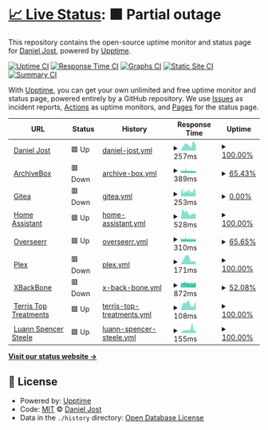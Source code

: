 # [📈 Live Status](https://status.pxlbuzzard.com): <!--live status--> **🟧 Partial outage**

This repository contains the open-source uptime monitor and status page for [Daniel Jost](http://danieljost.com), powered by [Upptime](https://github.com/upptime/upptime).

[![Uptime CI](https://github.com/pxlbuzzard/upptime/workflows/Uptime%20CI/badge.svg)](https://github.com/pxlbuzzard/upptime/actions?query=workflow%3A%22Uptime+CI%22)
[![Response Time CI](https://github.com/pxlbuzzard/upptime/workflows/Response%20Time%20CI/badge.svg)](https://github.com/pxlbuzzard/upptime/actions?query=workflow%3A%22Response+Time+CI%22)
[![Graphs CI](https://github.com/pxlbuzzard/upptime/workflows/Graphs%20CI/badge.svg)](https://github.com/pxlbuzzard/upptime/actions?query=workflow%3A%22Graphs+CI%22)
[![Static Site CI](https://github.com/pxlbuzzard/upptime/workflows/Static%20Site%20CI/badge.svg)](https://github.com/pxlbuzzard/upptime/actions?query=workflow%3A%22Static+Site+CI%22)
[![Summary CI](https://github.com/pxlbuzzard/upptime/workflows/Summary%20CI/badge.svg)](https://github.com/pxlbuzzard/upptime/actions?query=workflow%3A%22Summary+CI%22)

With [Upptime](https://upptime.js.org), you can get your own unlimited and free uptime monitor and status page, powered entirely by a GitHub repository. We use [Issues](https://github.com/pxlbuzzard/upptime/issues) as incident reports, [Actions](https://github.com/pxlbuzzard/upptime/actions) as uptime monitors, and [Pages](https://status.pxlbuzzard.com) for the status page.

<!--start: status pages-->
<!-- This summary is generated by Upptime (https://github.com/upptime/upptime) -->
<!-- Do not edit this manually, your changes will be overwritten -->
<!-- prettier-ignore -->
| URL | Status | History | Response Time | Uptime |
| --- | ------ | ------- | ------------- | ------ |
| <img alt="" src="https://icons.duckduckgo.com/ip3/danieljost.com.ico" height="13"> [Daniel Jost](https://danieljost.com) | 🟩 Up | [daniel-jost.yml](https://github.com/PxlBuzzard/upptime/commits/HEAD/history/daniel-jost.yml) | <details><summary><img alt="Response time graph" src="./graphs/daniel-jost/response-time-week.png" height="20"> 257ms</summary><br><a href="https://status.pxlbuzzard.com/history/daniel-jost"><img alt="Response time 276" src="https://img.shields.io/endpoint?url=https%3A%2F%2Fraw.githubusercontent.com%2FPxlBuzzard%2Fupptime%2FHEAD%2Fapi%2Fdaniel-jost%2Fresponse-time.json"></a><br><a href="https://status.pxlbuzzard.com/history/daniel-jost"><img alt="24-hour response time 224" src="https://img.shields.io/endpoint?url=https%3A%2F%2Fraw.githubusercontent.com%2FPxlBuzzard%2Fupptime%2FHEAD%2Fapi%2Fdaniel-jost%2Fresponse-time-day.json"></a><br><a href="https://status.pxlbuzzard.com/history/daniel-jost"><img alt="7-day response time 257" src="https://img.shields.io/endpoint?url=https%3A%2F%2Fraw.githubusercontent.com%2FPxlBuzzard%2Fupptime%2FHEAD%2Fapi%2Fdaniel-jost%2Fresponse-time-week.json"></a><br><a href="https://status.pxlbuzzard.com/history/daniel-jost"><img alt="30-day response time 295" src="https://img.shields.io/endpoint?url=https%3A%2F%2Fraw.githubusercontent.com%2FPxlBuzzard%2Fupptime%2FHEAD%2Fapi%2Fdaniel-jost%2Fresponse-time-month.json"></a><br><a href="https://status.pxlbuzzard.com/history/daniel-jost"><img alt="1-year response time 272" src="https://img.shields.io/endpoint?url=https%3A%2F%2Fraw.githubusercontent.com%2FPxlBuzzard%2Fupptime%2FHEAD%2Fapi%2Fdaniel-jost%2Fresponse-time-year.json"></a></details> | <details><summary><a href="https://status.pxlbuzzard.com/history/daniel-jost">100.00%</a></summary><a href="https://status.pxlbuzzard.com/history/daniel-jost"><img alt="All-time uptime 99.73%" src="https://img.shields.io/endpoint?url=https%3A%2F%2Fraw.githubusercontent.com%2FPxlBuzzard%2Fupptime%2FHEAD%2Fapi%2Fdaniel-jost%2Fuptime.json"></a><br><a href="https://status.pxlbuzzard.com/history/daniel-jost"><img alt="24-hour uptime 100.00%" src="https://img.shields.io/endpoint?url=https%3A%2F%2Fraw.githubusercontent.com%2FPxlBuzzard%2Fupptime%2FHEAD%2Fapi%2Fdaniel-jost%2Fuptime-day.json"></a><br><a href="https://status.pxlbuzzard.com/history/daniel-jost"><img alt="7-day uptime 100.00%" src="https://img.shields.io/endpoint?url=https%3A%2F%2Fraw.githubusercontent.com%2FPxlBuzzard%2Fupptime%2FHEAD%2Fapi%2Fdaniel-jost%2Fuptime-week.json"></a><br><a href="https://status.pxlbuzzard.com/history/daniel-jost"><img alt="30-day uptime 100.00%" src="https://img.shields.io/endpoint?url=https%3A%2F%2Fraw.githubusercontent.com%2FPxlBuzzard%2Fupptime%2FHEAD%2Fapi%2Fdaniel-jost%2Fuptime-month.json"></a><br><a href="https://status.pxlbuzzard.com/history/daniel-jost"><img alt="1-year uptime 100.00%" src="https://img.shields.io/endpoint?url=https%3A%2F%2Fraw.githubusercontent.com%2FPxlBuzzard%2Fupptime%2FHEAD%2Fapi%2Fdaniel-jost%2Fuptime-year.json"></a></details>
| <img alt="" src="https://icons.duckduckgo.com/ip3/archivebox.pxlbuzzard.com.ico" height="13"> [ArchiveBox](https://archivebox.pxlbuzzard.com) | 🟥 Down | [archive-box.yml](https://github.com/PxlBuzzard/upptime/commits/HEAD/history/archive-box.yml) | <details><summary><img alt="Response time graph" src="./graphs/archive-box/response-time-week.png" height="20"> 389ms</summary><br><a href="https://status.pxlbuzzard.com/history/archive-box"><img alt="Response time 261" src="https://img.shields.io/endpoint?url=https%3A%2F%2Fraw.githubusercontent.com%2FPxlBuzzard%2Fupptime%2FHEAD%2Fapi%2Farchive-box%2Fresponse-time.json"></a><br><a href="https://status.pxlbuzzard.com/history/archive-box"><img alt="24-hour response time 493" src="https://img.shields.io/endpoint?url=https%3A%2F%2Fraw.githubusercontent.com%2FPxlBuzzard%2Fupptime%2FHEAD%2Fapi%2Farchive-box%2Fresponse-time-day.json"></a><br><a href="https://status.pxlbuzzard.com/history/archive-box"><img alt="7-day response time 389" src="https://img.shields.io/endpoint?url=https%3A%2F%2Fraw.githubusercontent.com%2FPxlBuzzard%2Fupptime%2FHEAD%2Fapi%2Farchive-box%2Fresponse-time-week.json"></a><br><a href="https://status.pxlbuzzard.com/history/archive-box"><img alt="30-day response time 368" src="https://img.shields.io/endpoint?url=https%3A%2F%2Fraw.githubusercontent.com%2FPxlBuzzard%2Fupptime%2FHEAD%2Fapi%2Farchive-box%2Fresponse-time-month.json"></a><br><a href="https://status.pxlbuzzard.com/history/archive-box"><img alt="1-year response time 280" src="https://img.shields.io/endpoint?url=https%3A%2F%2Fraw.githubusercontent.com%2FPxlBuzzard%2Fupptime%2FHEAD%2Fapi%2Farchive-box%2Fresponse-time-year.json"></a></details> | <details><summary><a href="https://status.pxlbuzzard.com/history/archive-box">65.43%</a></summary><a href="https://status.pxlbuzzard.com/history/archive-box"><img alt="All-time uptime 99.81%" src="https://img.shields.io/endpoint?url=https%3A%2F%2Fraw.githubusercontent.com%2FPxlBuzzard%2Fupptime%2FHEAD%2Fapi%2Farchive-box%2Fuptime.json"></a><br><a href="https://status.pxlbuzzard.com/history/archive-box"><img alt="24-hour uptime 73.63%" src="https://img.shields.io/endpoint?url=https%3A%2F%2Fraw.githubusercontent.com%2FPxlBuzzard%2Fupptime%2FHEAD%2Fapi%2Farchive-box%2Fuptime-day.json"></a><br><a href="https://status.pxlbuzzard.com/history/archive-box"><img alt="7-day uptime 65.43%" src="https://img.shields.io/endpoint?url=https%3A%2F%2Fraw.githubusercontent.com%2FPxlBuzzard%2Fupptime%2FHEAD%2Fapi%2Farchive-box%2Fuptime-week.json"></a><br><a href="https://status.pxlbuzzard.com/history/archive-box"><img alt="30-day uptime 90.41%" src="https://img.shields.io/endpoint?url=https%3A%2F%2Fraw.githubusercontent.com%2FPxlBuzzard%2Fupptime%2FHEAD%2Fapi%2Farchive-box%2Fuptime-month.json"></a><br><a href="https://status.pxlbuzzard.com/history/archive-box"><img alt="1-year uptime 99.20%" src="https://img.shields.io/endpoint?url=https%3A%2F%2Fraw.githubusercontent.com%2FPxlBuzzard%2Fupptime%2FHEAD%2Fapi%2Farchive-box%2Fuptime-year.json"></a></details>
| <img alt="" src="https://icons.duckduckgo.com/ip3/git.pxlbuzzard.com.ico" height="13"> [Gitea](https://git.pxlbuzzard.com) | 🟥 Down | [gitea.yml](https://github.com/PxlBuzzard/upptime/commits/HEAD/history/gitea.yml) | <details><summary><img alt="Response time graph" src="./graphs/gitea/response-time-week.png" height="20"> 253ms</summary><br><a href="https://status.pxlbuzzard.com/history/gitea"><img alt="Response time 162" src="https://img.shields.io/endpoint?url=https%3A%2F%2Fraw.githubusercontent.com%2FPxlBuzzard%2Fupptime%2FHEAD%2Fapi%2Fgitea%2Fresponse-time.json"></a><br><a href="https://status.pxlbuzzard.com/history/gitea"><img alt="24-hour response time 136" src="https://img.shields.io/endpoint?url=https%3A%2F%2Fraw.githubusercontent.com%2FPxlBuzzard%2Fupptime%2FHEAD%2Fapi%2Fgitea%2Fresponse-time-day.json"></a><br><a href="https://status.pxlbuzzard.com/history/gitea"><img alt="7-day response time 253" src="https://img.shields.io/endpoint?url=https%3A%2F%2Fraw.githubusercontent.com%2FPxlBuzzard%2Fupptime%2FHEAD%2Fapi%2Fgitea%2Fresponse-time-week.json"></a><br><a href="https://status.pxlbuzzard.com/history/gitea"><img alt="30-day response time 187" src="https://img.shields.io/endpoint?url=https%3A%2F%2Fraw.githubusercontent.com%2FPxlBuzzard%2Fupptime%2FHEAD%2Fapi%2Fgitea%2Fresponse-time-month.json"></a><br><a href="https://status.pxlbuzzard.com/history/gitea"><img alt="1-year response time 169" src="https://img.shields.io/endpoint?url=https%3A%2F%2Fraw.githubusercontent.com%2FPxlBuzzard%2Fupptime%2FHEAD%2Fapi%2Fgitea%2Fresponse-time-year.json"></a></details> | <details><summary><a href="https://status.pxlbuzzard.com/history/gitea">0.00%</a></summary><a href="https://status.pxlbuzzard.com/history/gitea"><img alt="All-time uptime 99.07%" src="https://img.shields.io/endpoint?url=https%3A%2F%2Fraw.githubusercontent.com%2FPxlBuzzard%2Fupptime%2FHEAD%2Fapi%2Fgitea%2Fuptime.json"></a><br><a href="https://status.pxlbuzzard.com/history/gitea"><img alt="24-hour uptime 0.00%" src="https://img.shields.io/endpoint?url=https%3A%2F%2Fraw.githubusercontent.com%2FPxlBuzzard%2Fupptime%2FHEAD%2Fapi%2Fgitea%2Fuptime-day.json"></a><br><a href="https://status.pxlbuzzard.com/history/gitea"><img alt="7-day uptime 0.00%" src="https://img.shields.io/endpoint?url=https%3A%2F%2Fraw.githubusercontent.com%2FPxlBuzzard%2Fupptime%2FHEAD%2Fapi%2Fgitea%2Fuptime-week.json"></a><br><a href="https://status.pxlbuzzard.com/history/gitea"><img alt="30-day uptime 53.61%" src="https://img.shields.io/endpoint?url=https%3A%2F%2Fraw.githubusercontent.com%2FPxlBuzzard%2Fupptime%2FHEAD%2Fapi%2Fgitea%2Fuptime-month.json"></a><br><a href="https://status.pxlbuzzard.com/history/gitea"><img alt="1-year uptime 96.13%" src="https://img.shields.io/endpoint?url=https%3A%2F%2Fraw.githubusercontent.com%2FPxlBuzzard%2Fupptime%2FHEAD%2Fapi%2Fgitea%2Fuptime-year.json"></a></details>
| <img alt="" src="https://icons.duckduckgo.com/ip3/homeassistant.pxlbuzzard.com.ico" height="13"> [Home Assistant](https://homeassistant.pxlbuzzard.com) | 🟩 Up | [home-assistant.yml](https://github.com/PxlBuzzard/upptime/commits/HEAD/history/home-assistant.yml) | <details><summary><img alt="Response time graph" src="./graphs/home-assistant/response-time-week.png" height="20"> 528ms</summary><br><a href="https://status.pxlbuzzard.com/history/home-assistant"><img alt="Response time 202" src="https://img.shields.io/endpoint?url=https%3A%2F%2Fraw.githubusercontent.com%2FPxlBuzzard%2Fupptime%2FHEAD%2Fapi%2Fhome-assistant%2Fresponse-time.json"></a><br><a href="https://status.pxlbuzzard.com/history/home-assistant"><img alt="24-hour response time 395" src="https://img.shields.io/endpoint?url=https%3A%2F%2Fraw.githubusercontent.com%2FPxlBuzzard%2Fupptime%2FHEAD%2Fapi%2Fhome-assistant%2Fresponse-time-day.json"></a><br><a href="https://status.pxlbuzzard.com/history/home-assistant"><img alt="7-day response time 528" src="https://img.shields.io/endpoint?url=https%3A%2F%2Fraw.githubusercontent.com%2FPxlBuzzard%2Fupptime%2FHEAD%2Fapi%2Fhome-assistant%2Fresponse-time-week.json"></a><br><a href="https://status.pxlbuzzard.com/history/home-assistant"><img alt="30-day response time 750" src="https://img.shields.io/endpoint?url=https%3A%2F%2Fraw.githubusercontent.com%2FPxlBuzzard%2Fupptime%2FHEAD%2Fapi%2Fhome-assistant%2Fresponse-time-month.json"></a><br><a href="https://status.pxlbuzzard.com/history/home-assistant"><img alt="1-year response time 243" src="https://img.shields.io/endpoint?url=https%3A%2F%2Fraw.githubusercontent.com%2FPxlBuzzard%2Fupptime%2FHEAD%2Fapi%2Fhome-assistant%2Fresponse-time-year.json"></a></details> | <details><summary><a href="https://status.pxlbuzzard.com/history/home-assistant">100.00%</a></summary><a href="https://status.pxlbuzzard.com/history/home-assistant"><img alt="All-time uptime 48.43%" src="https://img.shields.io/endpoint?url=https%3A%2F%2Fraw.githubusercontent.com%2FPxlBuzzard%2Fupptime%2FHEAD%2Fapi%2Fhome-assistant%2Fuptime.json"></a><br><a href="https://status.pxlbuzzard.com/history/home-assistant"><img alt="24-hour uptime 100.00%" src="https://img.shields.io/endpoint?url=https%3A%2F%2Fraw.githubusercontent.com%2FPxlBuzzard%2Fupptime%2FHEAD%2Fapi%2Fhome-assistant%2Fuptime-day.json"></a><br><a href="https://status.pxlbuzzard.com/history/home-assistant"><img alt="7-day uptime 100.00%" src="https://img.shields.io/endpoint?url=https%3A%2F%2Fraw.githubusercontent.com%2FPxlBuzzard%2Fupptime%2FHEAD%2Fapi%2Fhome-assistant%2Fuptime-week.json"></a><br><a href="https://status.pxlbuzzard.com/history/home-assistant"><img alt="30-day uptime 100.00%" src="https://img.shields.io/endpoint?url=https%3A%2F%2Fraw.githubusercontent.com%2FPxlBuzzard%2Fupptime%2FHEAD%2Fapi%2Fhome-assistant%2Fuptime-month.json"></a><br><a href="https://status.pxlbuzzard.com/history/home-assistant"><img alt="1-year uptime 18.87%" src="https://img.shields.io/endpoint?url=https%3A%2F%2Fraw.githubusercontent.com%2FPxlBuzzard%2Fupptime%2FHEAD%2Fapi%2Fhome-assistant%2Fuptime-year.json"></a></details>
| <img alt="" src="https://icons.duckduckgo.com/ip3/request.pxlbuzzard.com.ico" height="13"> [Overseerr](https://request.pxlbuzzard.com) | 🟩 Up | [overseerr.yml](https://github.com/PxlBuzzard/upptime/commits/HEAD/history/overseerr.yml) | <details><summary><img alt="Response time graph" src="./graphs/overseerr/response-time-week.png" height="20"> 310ms</summary><br><a href="https://status.pxlbuzzard.com/history/overseerr"><img alt="Response time 202" src="https://img.shields.io/endpoint?url=https%3A%2F%2Fraw.githubusercontent.com%2FPxlBuzzard%2Fupptime%2FHEAD%2Fapi%2Foverseerr%2Fresponse-time.json"></a><br><a href="https://status.pxlbuzzard.com/history/overseerr"><img alt="24-hour response time 312" src="https://img.shields.io/endpoint?url=https%3A%2F%2Fraw.githubusercontent.com%2FPxlBuzzard%2Fupptime%2FHEAD%2Fapi%2Foverseerr%2Fresponse-time-day.json"></a><br><a href="https://status.pxlbuzzard.com/history/overseerr"><img alt="7-day response time 310" src="https://img.shields.io/endpoint?url=https%3A%2F%2Fraw.githubusercontent.com%2FPxlBuzzard%2Fupptime%2FHEAD%2Fapi%2Foverseerr%2Fresponse-time-week.json"></a><br><a href="https://status.pxlbuzzard.com/history/overseerr"><img alt="30-day response time 292" src="https://img.shields.io/endpoint?url=https%3A%2F%2Fraw.githubusercontent.com%2FPxlBuzzard%2Fupptime%2FHEAD%2Fapi%2Foverseerr%2Fresponse-time-month.json"></a><br><a href="https://status.pxlbuzzard.com/history/overseerr"><img alt="1-year response time 227" src="https://img.shields.io/endpoint?url=https%3A%2F%2Fraw.githubusercontent.com%2FPxlBuzzard%2Fupptime%2FHEAD%2Fapi%2Foverseerr%2Fresponse-time-year.json"></a></details> | <details><summary><a href="https://status.pxlbuzzard.com/history/overseerr">65.65%</a></summary><a href="https://status.pxlbuzzard.com/history/overseerr"><img alt="All-time uptime 99.83%" src="https://img.shields.io/endpoint?url=https%3A%2F%2Fraw.githubusercontent.com%2FPxlBuzzard%2Fupptime%2FHEAD%2Fapi%2Foverseerr%2Fuptime.json"></a><br><a href="https://status.pxlbuzzard.com/history/overseerr"><img alt="24-hour uptime 68.24%" src="https://img.shields.io/endpoint?url=https%3A%2F%2Fraw.githubusercontent.com%2FPxlBuzzard%2Fupptime%2FHEAD%2Fapi%2Foverseerr%2Fuptime-day.json"></a><br><a href="https://status.pxlbuzzard.com/history/overseerr"><img alt="7-day uptime 65.65%" src="https://img.shields.io/endpoint?url=https%3A%2F%2Fraw.githubusercontent.com%2FPxlBuzzard%2Fupptime%2FHEAD%2Fapi%2Foverseerr%2Fuptime-week.json"></a><br><a href="https://status.pxlbuzzard.com/history/overseerr"><img alt="30-day uptime 92.09%" src="https://img.shields.io/endpoint?url=https%3A%2F%2Fraw.githubusercontent.com%2FPxlBuzzard%2Fupptime%2FHEAD%2Fapi%2Foverseerr%2Fuptime-month.json"></a><br><a href="https://status.pxlbuzzard.com/history/overseerr"><img alt="1-year uptime 99.34%" src="https://img.shields.io/endpoint?url=https%3A%2F%2Fraw.githubusercontent.com%2FPxlBuzzard%2Fupptime%2FHEAD%2Fapi%2Foverseerr%2Fuptime-year.json"></a></details>
| <img alt="" src="https://icons.duckduckgo.com/ip3/plex.pxlbuzzard.com.ico" height="13"> [Plex](https://plex.pxlbuzzard.com) | 🟥 Down | [plex.yml](https://github.com/PxlBuzzard/upptime/commits/HEAD/history/plex.yml) | <details><summary><img alt="Response time graph" src="./graphs/plex/response-time-week.png" height="20"> 171ms</summary><br><a href="https://status.pxlbuzzard.com/history/plex"><img alt="Response time 86" src="https://img.shields.io/endpoint?url=https%3A%2F%2Fraw.githubusercontent.com%2FPxlBuzzard%2Fupptime%2FHEAD%2Fapi%2Fplex%2Fresponse-time.json"></a><br><a href="https://status.pxlbuzzard.com/history/plex"><img alt="24-hour response time 73" src="https://img.shields.io/endpoint?url=https%3A%2F%2Fraw.githubusercontent.com%2FPxlBuzzard%2Fupptime%2FHEAD%2Fapi%2Fplex%2Fresponse-time-day.json"></a><br><a href="https://status.pxlbuzzard.com/history/plex"><img alt="7-day response time 171" src="https://img.shields.io/endpoint?url=https%3A%2F%2Fraw.githubusercontent.com%2FPxlBuzzard%2Fupptime%2FHEAD%2Fapi%2Fplex%2Fresponse-time-week.json"></a><br><a href="https://status.pxlbuzzard.com/history/plex"><img alt="30-day response time 132" src="https://img.shields.io/endpoint?url=https%3A%2F%2Fraw.githubusercontent.com%2FPxlBuzzard%2Fupptime%2FHEAD%2Fapi%2Fplex%2Fresponse-time-month.json"></a><br><a href="https://status.pxlbuzzard.com/history/plex"><img alt="1-year response time 90" src="https://img.shields.io/endpoint?url=https%3A%2F%2Fraw.githubusercontent.com%2FPxlBuzzard%2Fupptime%2FHEAD%2Fapi%2Fplex%2Fresponse-time-year.json"></a></details> | <details><summary><a href="https://status.pxlbuzzard.com/history/plex">100.00%</a></summary><a href="https://status.pxlbuzzard.com/history/plex"><img alt="All-time uptime 100.00%" src="https://img.shields.io/endpoint?url=https%3A%2F%2Fraw.githubusercontent.com%2FPxlBuzzard%2Fupptime%2FHEAD%2Fapi%2Fplex%2Fuptime.json"></a><br><a href="https://status.pxlbuzzard.com/history/plex"><img alt="24-hour uptime 100.00%" src="https://img.shields.io/endpoint?url=https%3A%2F%2Fraw.githubusercontent.com%2FPxlBuzzard%2Fupptime%2FHEAD%2Fapi%2Fplex%2Fuptime-day.json"></a><br><a href="https://status.pxlbuzzard.com/history/plex"><img alt="7-day uptime 100.00%" src="https://img.shields.io/endpoint?url=https%3A%2F%2Fraw.githubusercontent.com%2FPxlBuzzard%2Fupptime%2FHEAD%2Fapi%2Fplex%2Fuptime-week.json"></a><br><a href="https://status.pxlbuzzard.com/history/plex"><img alt="30-day uptime 100.00%" src="https://img.shields.io/endpoint?url=https%3A%2F%2Fraw.githubusercontent.com%2FPxlBuzzard%2Fupptime%2FHEAD%2Fapi%2Fplex%2Fuptime-month.json"></a><br><a href="https://status.pxlbuzzard.com/history/plex"><img alt="1-year uptime 100.00%" src="https://img.shields.io/endpoint?url=https%3A%2F%2Fraw.githubusercontent.com%2FPxlBuzzard%2Fupptime%2FHEAD%2Fapi%2Fplex%2Fuptime-year.json"></a></details>
| <img alt="" src="https://icons.duckduckgo.com/ip3/share.pxlbuzzard.com.ico" height="13"> [XBackBone](https://share.pxlbuzzard.com) | 🟥 Down | [x-back-bone.yml](https://github.com/PxlBuzzard/upptime/commits/HEAD/history/x-back-bone.yml) | <details><summary><img alt="Response time graph" src="./graphs/x-back-bone/response-time-week.png" height="20"> 872ms</summary><br><a href="https://status.pxlbuzzard.com/history/x-back-bone"><img alt="Response time 411" src="https://img.shields.io/endpoint?url=https%3A%2F%2Fraw.githubusercontent.com%2FPxlBuzzard%2Fupptime%2FHEAD%2Fapi%2Fx-back-bone%2Fresponse-time.json"></a><br><a href="https://status.pxlbuzzard.com/history/x-back-bone"><img alt="24-hour response time 829" src="https://img.shields.io/endpoint?url=https%3A%2F%2Fraw.githubusercontent.com%2FPxlBuzzard%2Fupptime%2FHEAD%2Fapi%2Fx-back-bone%2Fresponse-time-day.json"></a><br><a href="https://status.pxlbuzzard.com/history/x-back-bone"><img alt="7-day response time 872" src="https://img.shields.io/endpoint?url=https%3A%2F%2Fraw.githubusercontent.com%2FPxlBuzzard%2Fupptime%2FHEAD%2Fapi%2Fx-back-bone%2Fresponse-time-week.json"></a><br><a href="https://status.pxlbuzzard.com/history/x-back-bone"><img alt="30-day response time 823" src="https://img.shields.io/endpoint?url=https%3A%2F%2Fraw.githubusercontent.com%2FPxlBuzzard%2Fupptime%2FHEAD%2Fapi%2Fx-back-bone%2Fresponse-time-month.json"></a><br><a href="https://status.pxlbuzzard.com/history/x-back-bone"><img alt="1-year response time 489" src="https://img.shields.io/endpoint?url=https%3A%2F%2Fraw.githubusercontent.com%2FPxlBuzzard%2Fupptime%2FHEAD%2Fapi%2Fx-back-bone%2Fresponse-time-year.json"></a></details> | <details><summary><a href="https://status.pxlbuzzard.com/history/x-back-bone">52.08%</a></summary><a href="https://status.pxlbuzzard.com/history/x-back-bone"><img alt="All-time uptime 99.76%" src="https://img.shields.io/endpoint?url=https%3A%2F%2Fraw.githubusercontent.com%2FPxlBuzzard%2Fupptime%2FHEAD%2Fapi%2Fx-back-bone%2Fuptime.json"></a><br><a href="https://status.pxlbuzzard.com/history/x-back-bone"><img alt="24-hour uptime 33.49%" src="https://img.shields.io/endpoint?url=https%3A%2F%2Fraw.githubusercontent.com%2FPxlBuzzard%2Fupptime%2FHEAD%2Fapi%2Fx-back-bone%2Fuptime-day.json"></a><br><a href="https://status.pxlbuzzard.com/history/x-back-bone"><img alt="7-day uptime 52.08%" src="https://img.shields.io/endpoint?url=https%3A%2F%2Fraw.githubusercontent.com%2FPxlBuzzard%2Fupptime%2FHEAD%2Fapi%2Fx-back-bone%2Fuptime-week.json"></a><br><a href="https://status.pxlbuzzard.com/history/x-back-bone"><img alt="30-day uptime 88.97%" src="https://img.shields.io/endpoint?url=https%3A%2F%2Fraw.githubusercontent.com%2FPxlBuzzard%2Fupptime%2FHEAD%2Fapi%2Fx-back-bone%2Fuptime-month.json"></a><br><a href="https://status.pxlbuzzard.com/history/x-back-bone"><img alt="1-year uptime 99.08%" src="https://img.shields.io/endpoint?url=https%3A%2F%2Fraw.githubusercontent.com%2FPxlBuzzard%2Fupptime%2FHEAD%2Fapi%2Fx-back-bone%2Fuptime-year.json"></a></details>
| <img alt="" src="https://icons.duckduckgo.com/ip3/terristoptreatments.com.ico" height="13"> [Terris Top Treatments](https://terristoptreatments.com) | 🟩 Up | [terris-top-treatments.yml](https://github.com/PxlBuzzard/upptime/commits/HEAD/history/terris-top-treatments.yml) | <details><summary><img alt="Response time graph" src="./graphs/terris-top-treatments/response-time-week.png" height="20"> 108ms</summary><br><a href="https://status.pxlbuzzard.com/history/terris-top-treatments"><img alt="Response time 134" src="https://img.shields.io/endpoint?url=https%3A%2F%2Fraw.githubusercontent.com%2FPxlBuzzard%2Fupptime%2FHEAD%2Fapi%2Fterris-top-treatments%2Fresponse-time.json"></a><br><a href="https://status.pxlbuzzard.com/history/terris-top-treatments"><img alt="24-hour response time 145" src="https://img.shields.io/endpoint?url=https%3A%2F%2Fraw.githubusercontent.com%2FPxlBuzzard%2Fupptime%2FHEAD%2Fapi%2Fterris-top-treatments%2Fresponse-time-day.json"></a><br><a href="https://status.pxlbuzzard.com/history/terris-top-treatments"><img alt="7-day response time 108" src="https://img.shields.io/endpoint?url=https%3A%2F%2Fraw.githubusercontent.com%2FPxlBuzzard%2Fupptime%2FHEAD%2Fapi%2Fterris-top-treatments%2Fresponse-time-week.json"></a><br><a href="https://status.pxlbuzzard.com/history/terris-top-treatments"><img alt="30-day response time 148" src="https://img.shields.io/endpoint?url=https%3A%2F%2Fraw.githubusercontent.com%2FPxlBuzzard%2Fupptime%2FHEAD%2Fapi%2Fterris-top-treatments%2Fresponse-time-month.json"></a><br><a href="https://status.pxlbuzzard.com/history/terris-top-treatments"><img alt="1-year response time 136" src="https://img.shields.io/endpoint?url=https%3A%2F%2Fraw.githubusercontent.com%2FPxlBuzzard%2Fupptime%2FHEAD%2Fapi%2Fterris-top-treatments%2Fresponse-time-year.json"></a></details> | <details><summary><a href="https://status.pxlbuzzard.com/history/terris-top-treatments">100.00%</a></summary><a href="https://status.pxlbuzzard.com/history/terris-top-treatments"><img alt="All-time uptime 99.98%" src="https://img.shields.io/endpoint?url=https%3A%2F%2Fraw.githubusercontent.com%2FPxlBuzzard%2Fupptime%2FHEAD%2Fapi%2Fterris-top-treatments%2Fuptime.json"></a><br><a href="https://status.pxlbuzzard.com/history/terris-top-treatments"><img alt="24-hour uptime 100.00%" src="https://img.shields.io/endpoint?url=https%3A%2F%2Fraw.githubusercontent.com%2FPxlBuzzard%2Fupptime%2FHEAD%2Fapi%2Fterris-top-treatments%2Fuptime-day.json"></a><br><a href="https://status.pxlbuzzard.com/history/terris-top-treatments"><img alt="7-day uptime 100.00%" src="https://img.shields.io/endpoint?url=https%3A%2F%2Fraw.githubusercontent.com%2FPxlBuzzard%2Fupptime%2FHEAD%2Fapi%2Fterris-top-treatments%2Fuptime-week.json"></a><br><a href="https://status.pxlbuzzard.com/history/terris-top-treatments"><img alt="30-day uptime 100.00%" src="https://img.shields.io/endpoint?url=https%3A%2F%2Fraw.githubusercontent.com%2FPxlBuzzard%2Fupptime%2FHEAD%2Fapi%2Fterris-top-treatments%2Fuptime-month.json"></a><br><a href="https://status.pxlbuzzard.com/history/terris-top-treatments"><img alt="1-year uptime 100.00%" src="https://img.shields.io/endpoint?url=https%3A%2F%2Fraw.githubusercontent.com%2FPxlBuzzard%2Fupptime%2FHEAD%2Fapi%2Fterris-top-treatments%2Fuptime-year.json"></a></details>
| <img alt="" src="https://icons.duckduckgo.com/ip3/luannspencersteele.com.ico" height="13"> [Luann Spencer Steele](https://luannspencersteele.com) | 🟩 Up | [luann-spencer-steele.yml](https://github.com/PxlBuzzard/upptime/commits/HEAD/history/luann-spencer-steele.yml) | <details><summary><img alt="Response time graph" src="./graphs/luann-spencer-steele/response-time-week.png" height="20"> 155ms</summary><br><a href="https://status.pxlbuzzard.com/history/luann-spencer-steele"><img alt="Response time 161" src="https://img.shields.io/endpoint?url=https%3A%2F%2Fraw.githubusercontent.com%2FPxlBuzzard%2Fupptime%2FHEAD%2Fapi%2Fluann-spencer-steele%2Fresponse-time.json"></a><br><a href="https://status.pxlbuzzard.com/history/luann-spencer-steele"><img alt="24-hour response time 109" src="https://img.shields.io/endpoint?url=https%3A%2F%2Fraw.githubusercontent.com%2FPxlBuzzard%2Fupptime%2FHEAD%2Fapi%2Fluann-spencer-steele%2Fresponse-time-day.json"></a><br><a href="https://status.pxlbuzzard.com/history/luann-spencer-steele"><img alt="7-day response time 155" src="https://img.shields.io/endpoint?url=https%3A%2F%2Fraw.githubusercontent.com%2FPxlBuzzard%2Fupptime%2FHEAD%2Fapi%2Fluann-spencer-steele%2Fresponse-time-week.json"></a><br><a href="https://status.pxlbuzzard.com/history/luann-spencer-steele"><img alt="30-day response time 156" src="https://img.shields.io/endpoint?url=https%3A%2F%2Fraw.githubusercontent.com%2FPxlBuzzard%2Fupptime%2FHEAD%2Fapi%2Fluann-spencer-steele%2Fresponse-time-month.json"></a><br><a href="https://status.pxlbuzzard.com/history/luann-spencer-steele"><img alt="1-year response time 159" src="https://img.shields.io/endpoint?url=https%3A%2F%2Fraw.githubusercontent.com%2FPxlBuzzard%2Fupptime%2FHEAD%2Fapi%2Fluann-spencer-steele%2Fresponse-time-year.json"></a></details> | <details><summary><a href="https://status.pxlbuzzard.com/history/luann-spencer-steele">100.00%</a></summary><a href="https://status.pxlbuzzard.com/history/luann-spencer-steele"><img alt="All-time uptime 99.97%" src="https://img.shields.io/endpoint?url=https%3A%2F%2Fraw.githubusercontent.com%2FPxlBuzzard%2Fupptime%2FHEAD%2Fapi%2Fluann-spencer-steele%2Fuptime.json"></a><br><a href="https://status.pxlbuzzard.com/history/luann-spencer-steele"><img alt="24-hour uptime 100.00%" src="https://img.shields.io/endpoint?url=https%3A%2F%2Fraw.githubusercontent.com%2FPxlBuzzard%2Fupptime%2FHEAD%2Fapi%2Fluann-spencer-steele%2Fuptime-day.json"></a><br><a href="https://status.pxlbuzzard.com/history/luann-spencer-steele"><img alt="7-day uptime 100.00%" src="https://img.shields.io/endpoint?url=https%3A%2F%2Fraw.githubusercontent.com%2FPxlBuzzard%2Fupptime%2FHEAD%2Fapi%2Fluann-spencer-steele%2Fuptime-week.json"></a><br><a href="https://status.pxlbuzzard.com/history/luann-spencer-steele"><img alt="30-day uptime 100.00%" src="https://img.shields.io/endpoint?url=https%3A%2F%2Fraw.githubusercontent.com%2FPxlBuzzard%2Fupptime%2FHEAD%2Fapi%2Fluann-spencer-steele%2Fuptime-month.json"></a><br><a href="https://status.pxlbuzzard.com/history/luann-spencer-steele"><img alt="1-year uptime 100.00%" src="https://img.shields.io/endpoint?url=https%3A%2F%2Fraw.githubusercontent.com%2FPxlBuzzard%2Fupptime%2FHEAD%2Fapi%2Fluann-spencer-steele%2Fuptime-year.json"></a></details>

<!--end: status pages-->

[**Visit our status website →**](https://status.pxlbuzzard.com)

## 📄 License

- Powered by: [Upptime](https://github.com/upptime/upptime)
- Code: [MIT](./LICENSE) © [Daniel Jost](http://danieljost.com)
- Data in the `./history` directory: [Open Database License](https://opendatacommons.org/licenses/odbl/1-0/)
